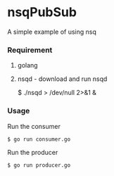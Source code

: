 nsqPubSub
=========

A simple example of using nsq

### Requirement

1. golang
2. nsqd - download and run nsqd

    $ ./nsqd > /dev/null 2>&1 &

### Usage

Run the consumer

    $ go run consumer.go

Run the producer

    $ go run producer.go
